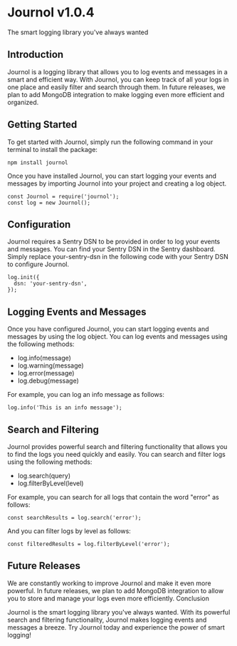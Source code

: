 # Journol v1.0.4

The smart logging library you've always wanted

## Introduction

Journol is a logging library that allows you to log events and messages in a smart and efficient way. With Journol, you can keep track of all your logs in one place and easily filter and search through them. In future releases, we plan to add MongoDB integration to make logging even more efficient and organized.

## Getting Started

To get started with Journol, simply run the following command in your terminal to install the package:

```
npm install journol
```

Once you have installed Journol, you can start logging your events and messages by importing Journol into your project and creating a log object.

```
const Journol = require('journol');
const log = new Journol();
```

## Configuration

Journol requires a Sentry DSN to be provided in order to log your events and messages. You can find your Sentry DSN in the Sentry dashboard. Simply replace your-sentry-dsn in the following code with your Sentry DSN to configure Journol.

```
log.init({
  dsn: 'your-sentry-dsn',
});
```

## Logging Events and Messages

Once you have configured Journol, you can start logging events and messages by using the log object. You can log events and messages using the following methods:

- log.info(message)
- log.warning(message)
- log.error(message)
- log.debug(message)

For example, you can log an info message as follows:

```
log.info('This is an info message');
```

## Search and Filtering

Journol provides powerful search and filtering functionality that allows you to find the logs you need quickly and easily. You can search and filter logs using the following methods:

- log.search(query)
- log.filterByLevel(level)

For example, you can search for all logs that contain the word "error" as follows:

```
const searchResults = log.search('error');
```

And you can filter logs by level as follows:

```
const filteredResults = log.filterByLevel('error');
```

## Future Releases

We are constantly working to improve Journol and make it even more powerful. In future releases, we plan to add MongoDB integration to allow you to store and manage your logs even more efficiently.
Conclusion

Journol is the smart logging library you've always wanted. With its powerful search and filtering functionality, Journol makes logging events and messages a breeze. Try Journol today and experience the power of smart logging!
